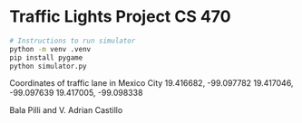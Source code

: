 # Traffic Lights Project CS 470


```bash
# Instructions to run simulator
python -m venv .venv
pip install pygame
python simulator.py
```

Coordinates of traffic lane in Mexico City
19.416682, -99.097782
19.417046, -99.097639
19.417005, -99.098338

Bala Pilli and V. Adrian Castillo